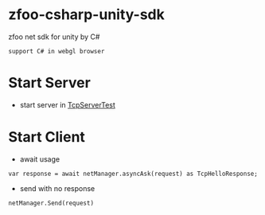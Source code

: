 # zfoo-csharp-unity-sdk

zfoo net sdk for unity by C#

```
support C# in webgl browser
```

# Start Server

- start server
  in [TcpServerTest](https://github.com/zfoo-project/zfoo/blob/64a9fec7bac3fb10cb798a567f75bb6d7230a121/net/src/test/java/com/zfoo/net/core/tcp/server/TcpServerTest.java)

# Start Client

- await usage

```
var response = await netManager.asyncAsk(request) as TcpHelloResponse;
```

- send with no response

```
netManager.Send(request)
```